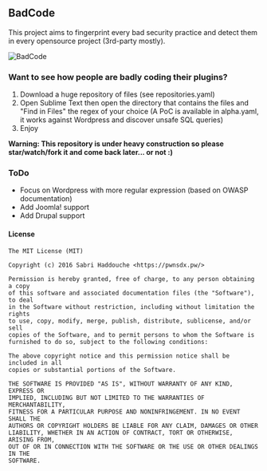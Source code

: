 ## BadCode

This project aims to fingerprint every bad security practice and detect them in every opensource project (3rd-party mostly).

![BadCode](https://raw.githubusercontent.com/pwnsdx/BadCode/master/screenshot.png)

### Want to see how people are badly coding their plugins?

1. Download a huge repository of files (see repositories.yaml)
2. Open Sublime Text then open the directory that contains the files and "Find in Files" the regex of your choice (A PoC is available in alpha.yaml, it works against Wordpress and discover unsafe SQL queries)
3. Enjoy

**Warning: This repository is under heavy construction so please star/watch/fork it and come back later... or not :)**

### ToDo

- Focus on Wordpress with more regular expression (based on OWASP documentation)
- Add Joomla! support
- Add Drupal support

#### License

```
The MIT License (MIT)

Copyright (c) 2016 Sabri Haddouche <https://pwnsdx.pw/>

Permission is hereby granted, free of charge, to any person obtaining a copy
of this software and associated documentation files (the "Software"), to deal
in the Software without restriction, including without limitation the rights
to use, copy, modify, merge, publish, distribute, sublicense, and/or sell
copies of the Software, and to permit persons to whom the Software is
furnished to do so, subject to the following conditions:

The above copyright notice and this permission notice shall be included in all
copies or substantial portions of the Software.

THE SOFTWARE IS PROVIDED "AS IS", WITHOUT WARRANTY OF ANY KIND, EXPRESS OR
IMPLIED, INCLUDING BUT NOT LIMITED TO THE WARRANTIES OF MERCHANTABILITY,
FITNESS FOR A PARTICULAR PURPOSE AND NONINFRINGEMENT. IN NO EVENT SHALL THE
AUTHORS OR COPYRIGHT HOLDERS BE LIABLE FOR ANY CLAIM, DAMAGES OR OTHER
LIABILITY, WHETHER IN AN ACTION OF CONTRACT, TORT OR OTHERWISE, ARISING FROM,
OUT OF OR IN CONNECTION WITH THE SOFTWARE OR THE USE OR OTHER DEALINGS IN THE
SOFTWARE.
```
